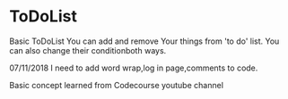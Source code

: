 # ToDoList
Basic ToDoList
You can add and remove Your things from 'to do' list.
You can also change their conditionboth ways.

07/11/2018
I need to add word wrap,log in page,comments to code.

Basic concept learned from Codecourse youtube channel
